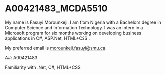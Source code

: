 # A00421483_MCDA5510

My name is Fasuyi Morounkeji. I am from Nigeria with a Bachelors degree in Computer Science
and Information Technology. I was an intern in a Microsoft program for six months working on
developing business applications in C#, ASP.Net, HTML+CSS . 

My preferred email is morounkeji.fasuyi@smu.ca.

A#: A00421483

Familiarity with .Net, C#, HTML+CSS

